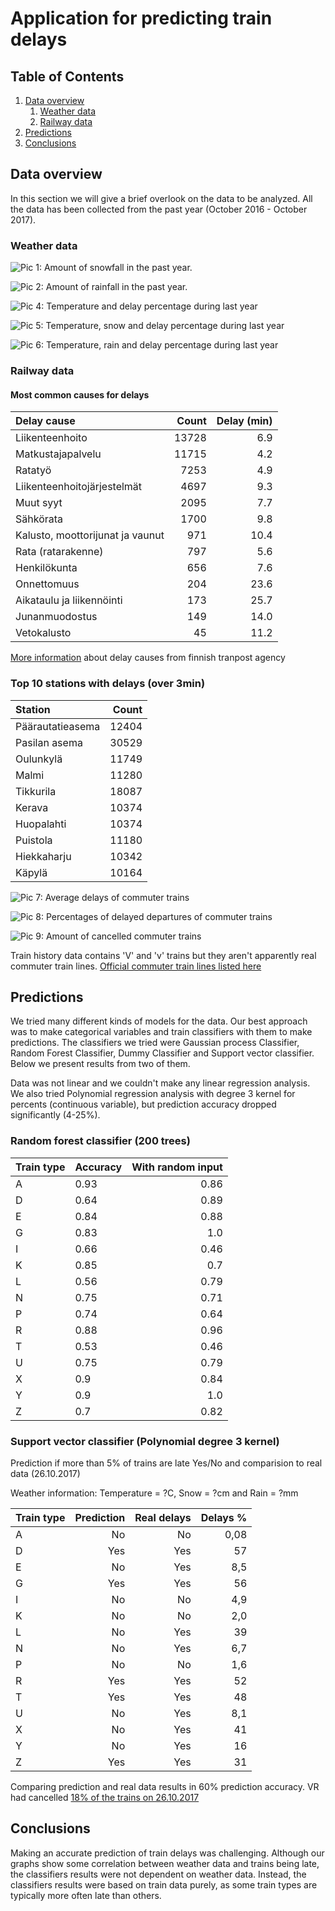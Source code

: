 # Application for predicting train delays

## Table of Contents
1. [Data overview](#data-overview)
    1. [Weather data](#weather-data)
    1. [Railway data](#railway-data)
1. [Predictions](#predictions)
1. [Conclusions](#conclusions)

## Data overview

In this section we will give a brief overlook on the data to be analyzed. All the data has been collected from the past year (October 2016 - October 2017).

### Weather data

![Pic 1: Amount of snowfall in the past year.](snow.png "Snow amount")

![Pic 2: Amount of rainfall in the past year.](rrday.png "Rain amount")

![Pic 4:  Temperature and delay percentage during last year](bar-plot-all-trains.png "Air temperature and delays")

![Pic 5:  Temperature, snow and delay percentage during last year](bar-plot-snow.png "Air temperature, snow and delays")

![Pic 6:  Temperature, rain and delay percentage during last year](bar-plot-rain.png "Air temperature, rain and delays")


### Railway data

#### Most common causes for delays

| Delay cause                      | Count | Delay (min)           |
|:---------------------------------|------:|----------------------:|
| Liikenteenhoito                  | 13728 | 6.9                   |
| Matkustajapalvelu                | 11715 | 4.2                   |
| Ratatyö                          | 7253  | 4.9                   |
| Liikenteenhoitojärjestelmät      | 4697  | 9.3                   |
| Muut syyt                        | 2095  | 7.7                   |
| Sähkörata                        | 1700  | 9.8                   |
| Kalusto, moottorijunat ja vaunut | 971   | 10.4                  |
| Rata (ratarakenne)               | 797   | 5.6                   |
| Henkilökunta                     | 656   | 7.6                   |
| Onnettomuus                      | 204   | 23.6                  |
| Aikataulu ja liikennöinti        | 173   | 25.7                  |
| Junanmuodostus                   | 149   | 14.0                  |
| Vetokalusto                      | 45    | 11.2                  |

[More information](https://github.com/finnishtransportagency/metadata/blob/master/csv/delay_codes.csv) about delay causes from finnish tranpost agency 

### Top 10 stations with delays (over 3min)

| Station                          | Count |
|:---------------------------------|------:|
| Päärautatieasema                 | 12404 |
| Pasilan asema                    | 30529 |
| Oulunkylä                        | 11749 | 
| Malmi                            | 11280 | 
| Tikkurila                        | 18087 | 
| Kerava                           | 10374 | 
| Huopalahti                       | 10374 | 
| Puistola                         | 11180 | 
| Hiekkaharju                      | 10342 | 
| Käpylä                           | 10164 | 


![Pic 7:  Average delays of commuter trains](averageDelays.png "Average delays of commuter trains")

![Pic 8:  Percentages of delayed departures of commuter trains](delayedDepartures.png "Percentages of delayed departures of commuter trains")

![Pic 9:  Amount of cancelled commuter trains](amountOfCancelledTrains.png "Amount of cancelled commuter trains")


Train history data contains 'V' and 'v' trains but they aren't apparently real commuter train lines. [Official commuter train lines listed here](https://aikataulut.reittiopas.fi/linjat/fi/train.html)


## Predictions

We tried many different kinds of models for the data. Our best approach was to make categorical variables and train classifiers with them to make predictions. The classifiers we tried were Gaussian process Classifier, Random Forest Classifier, Dummy Classifier and Support vector classifier. Below we present results from two of them.

Data was not linear and we couldn't make any linear regression analysis. We also tried Polynomial regression analysis with degree 3 kernel for percents (continuous variable), but prediction accuracy dropped significantly (4-25%).


### Random forest classifier (200 trees)

| Train type                       | Accuracy | With random input|
|:---------------------------------|---------|------------------:|
|A                                 |0.93| 0.86|
|D                                 |0.64|0.89|
|E                                 |0.84|0.88|
|G                                 |0.83|1.0|
|I                                 |0.66|0.46|
|K                                 |0.85|0.7|
|L                                 |0.56|0.79|
|N                                 |0.75|0.71|
|P                                 |0.74|0.64|
|R                                 |0.88|0.96|
|T                                 |0.53|0.46|
|U                                 |0.75|0.79|
|X                                 |0.9|0.84|
|Y                                 |0.9|1.0|
|Z                                 |0.7|0.82|


### Support vector classifier (Polynomial degree 3 kernel)

Prediction if more than 5% of trains are late Yes/No and comparision to real data (26.10.2017)

Weather information: Temperature = ?C, Snow = ?cm and Rain = ?mm 

| Train type                  | Prediction | Real delays | Delays %
|:---------------------------------|------:|-----:|-----:|
| A                                | No    | No   | 0,08 |
| D                                | Yes   | Yes  | 57   |
| E                                | No    | Yes  | 8,5  |
| G                                | Yes   | Yes  | 56   |
| I                                | No    | No   | 4,9  |
| K                                | No    | No   | 2,0  |
| L                                | No    | Yes  | 39   |
| N                                | No    | Yes  | 6,7  |
| P                                | No    | No   | 1,6  |
| R                                | Yes   | Yes  | 52   |
| T                                | Yes   | Yes  | 48   |
| U                                | No    | Yes  | 8,1  |
| X                                | No    | Yes  | 41   |
| Y                                | No    | Yes  | 16   |
| Z                                | Yes   | Yes  | 31   |

Comparing prediction and real data results in 60% prediction accuracy.
VR had cancelled [18% of the trains on 26.10.2017](https://www.hsl.fi/en/traffic-bulletins/2017/commuter-trains-resume-normal-service-8pm-thursday-evening-normal-service) 



## Conclusions

Making an accurate prediction of train delays was challenging. Although our graphs show some correlation between weather data and trains being late, the classifiers results were not dependent on weather data. Instead, the classifiers results were based on train data purely, as some train types are typically more often late than others.
